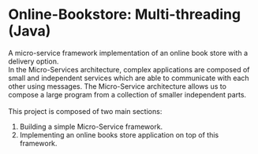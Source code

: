 # Online-Bookstore: Multi-threading (Java)
A micro-service framework implementation of an online book store with a delivery option.\
In the Micro-Services architecture, complex applications are composed of small and independent services which are able to communicate with each other using
messages. The Micro-Service architecture allows us to compose a large program from a collection of smaller independent parts.\
\
This project is composed of two main sections:
1. Building a simple Micro-Service framework.
2. Implementing an online books store application on top of this framework.
